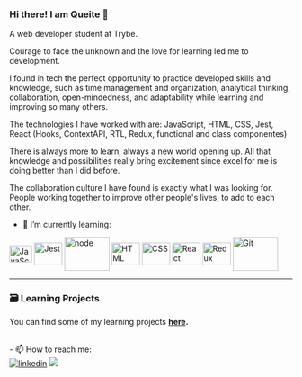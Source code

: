 

### Hi there! I am Queite 👋
A web developer student at Trybe.

Courage to face the unknown and the love for learning led me to development.

I found in tech the perfect opportunity to practice developed skills and knowledge, such as time management and organization, analytical thinking, collaboration, open-mindedness, and adaptability while learning and improving so many others.

The technologies I have worked with are: JavaScript, HTML, CSS, Jest, React (Hooks, ContextAPI, RTL, Redux, functional and class componentes)

There is always more to learn, always a new world opening up. All that knowledge and possibilities really bring excitement since excel for me is doing better than I did before.

The collaboration culture I have found is exactly what I was looking for. People working together to improve other people's lives, to add to each other.

- 🌱 I’m currently learning:
<div>
  <img align="center" alt="JavaScript" height="30" width="40" src="https://cdn.jsdelivr.net/gh/devicons/devicon/icons/javascript/javascript-plain.svg" />
  <img align="center" alt="Jest" height="40" width="50" src="https://cdn.jsdelivr.net/gh/devicons/devicon/icons/jest/jest-plain.svg" />
  <img align="center" alt="node" height="60" width="80" src="https://cdn.jsdelivr.net/gh/devicons/devicon/icons/nodejs/nodejs-original-wordmark.svg" />
  <img align="center" alt="HTML" height="40" width="50" src="https://cdn.jsdelivr.net/gh/devicons/devicon/icons/html5/html5-original-wordmark.svg" />
  <img align="center" alt="CSS" height="40" width="50" src="https://cdn.jsdelivr.net/gh/devicons/devicon/icons/css3/css3-original-wordmark.svg" />
  <img align="center" alt="React" height="40" width="50" src="https://cdn.jsdelivr.net/gh/devicons/devicon/icons/react/react-original-wordmark.svg" />
  <img align="center" alt="Redux" height="40" width="50" src="https://cdn.jsdelivr.net/gh/devicons/devicon/icons/redux/redux-original.svg" /> 
  <img align="center" alt="Git" height="60" width="80" src="https://cdn.jsdelivr.net/gh/devicons/devicon/icons/git/git-original-wordmark.svg" />      
</div>

----
### :card_file_box: Learning Projects
You can find some of my learning projects **[here](https://github.com/queite/queite.github.io/tree/main/LearningProjects).**

<br>
  - 📫 How to reach me:
<div>
  <a href='https://www.linkedin.com/in/queitesc/' target="_blank"><img alt="linkedin" src="https://img.shields.io/badge/LinkedIn-0077B5?style=for-the-badge&logo=linkedin&logoColor=white" higth="13px"/></a>
  <a href = "mailto:queitesc@gmail.com"><img src="https://img.shields.io/badge/-Gmail-%23333?style=for-the-badge&logo=gmail&logoColor=white" target="_blank"></a>
</div>
<!--
**queite/queite** is a ✨ _special_ ✨ repository because its `README.md` (this file) appears on your GitHub profile.

Here are some ideas to get you started:

- 🔭 I’m currently working on ...
- 👯 I’m looking to collaborate on ...
- 🤔 I’m looking for help with ...
- 💬 Ask me about ...
- 📫 How to reach me: ...
- 😄 Pronouns: ...
- ⚡ Fun fact: ...
-->
